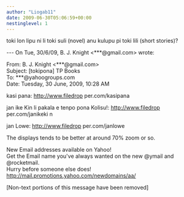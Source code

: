 ```yaml
---
author: "Liogab11"
date: 2009-06-30T05:06:59+00:00
nestinglevel: 1
---
```

toki lon lipu ni li toki suli (novel) anu kulupu pi toki lili (short stories)?  
  
\--- On Tue, 30/6/09, B. J. Knight <\*\*\*@gmail.com> wrote:  
  
From: B. J. Knight <\*\*\*@gmail.com>  
Subject: \[tokipona\] TP Books  
To: \*\*\*@yahoogroups.com  
Date: Tuesday, 30 June, 2009, 10:28 AM  
  
  
  
  
  
  
  
  
  
  
  
  
  
  
  
  
  
kasi pana: http://www.filedrop per.com/kasipana  
  
  
  
jan ike Kin li pakala e tenpo pona Kolisu!: http://www.filedrop per.com/janikeki n  
  
  
  
jan Lowe: http://www.filedrop per.com/janlowe  
  
  
  
The displays tends to be better at around 70% zoom or so.  
  
  
  
  
  
  
  
  
  
  
  
  
  
  
  
  
  
  
  
  
  
  
  
  
  
  
  
  
  
New Email addresses available on Yahoo!  
Get the Email name you&#39;ve always wanted on the new @ymail and @rocketmail.  
Hurry before someone else does!  
http://mail.promotions.yahoo.com/newdomains/aa/  
  
\[Non-text portions of this message have been removed\]